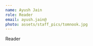 ```yaml
---
name: Ayush Jain
role: Reader
email: ayush.jain@
photo: assets/staff_pics/tomnook.jpg
---
```


Reader